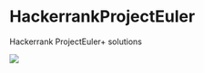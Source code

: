 # HackerrankProjectEuler
Hackerrank ProjectEuler+ solutions

![](https://media.giphy.com/media/CnJKuy8W0faDu/giphy.gif)
